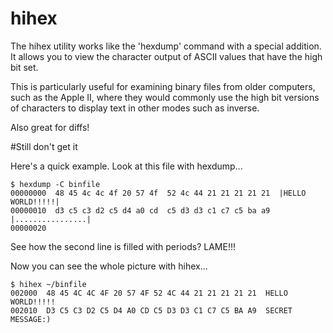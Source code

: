 # hihex
The hihex utility works like the 'hexdump' command with a special addition.  It allows you to view the character output of ASCII values that have the high bit set.

This is particularly useful for examining binary files from older computers, such as the Apple II, where they would commonly use the high bit versions of characters to display text in other modes such as inverse.  

Also great for diffs!


#Still don't get it

Here's a quick example.  Look at this file with hexdump... 

    $ hexdump -C binfile
    00000000  48 45 4c 4c 4f 20 57 4f  52 4c 44 21 21 21 21 21  |HELLO WORLD!!!!!|
    00000010  d3 c5 c3 d2 c5 d4 a0 cd  c5 d3 d3 c1 c7 c5 ba a9  |................|
    00000020

See how the second line is filled with periods?  LAME!!!

Now you can see the whole picture with hihex...

    $ hihex ~/binfile
    002000  48 45 4C 4C 4F 20 57 4F 52 4C 44 21 21 21 21 21  HELLO WORLD!!!!!
    002010  D3 C5 C3 D2 C5 D4 A0 CD C5 D3 D3 C1 C7 C5 BA A9  SECRET MESSAGE:)

